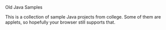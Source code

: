 Old Java Samples

This is a collection of sample Java projects from college. Some of them are applets, so hopefully your browser still supports that. 
